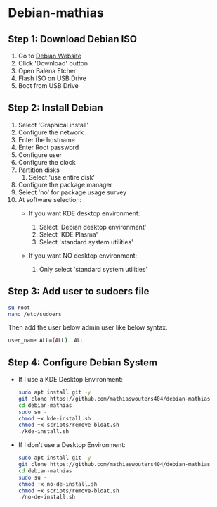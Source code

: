 # Debian-mathias

## Step 1: Download Debian ISO

1) Go to [Debian Website](https://www.debian.org/)
2) Click 'Download' button
3) Open Balena Etcher
4) Flash ISO on USB Drive
5) Boot from USB Drive

## Step 2: Install Debian

1) Select 'Graphical install'
2) Configure the network
3) Enter the hostname
4) Enter Root password
5) Configure user
6) Configure the clock
7) Partition disks
    1) Select 'use entire disk'
8) Configure the package manager
9) Select 'no' for package usage survey
10) At software selection:
    - If you want KDE desktop environment:
      1) Select 'Debian desktop environment'
      2) Select 'KDE Plasma'
      3) Select 'standard system utilities'
    
    - If you want NO desktop environment:
      1) Only select 'standard system utilities'

## Step 3: Add user to sudoers file
```bash
su root 
nano /etc/sudoers
```

Then add the user below admin user like below syntax.
```bash
user_name ALL=(ALL)  ALL
```

## Step 4: Configure Debian System
- If I use a KDE Desktop Environment:
  ```bash
  sudo apt install git -y
  git clone https://github.com/mathiaswouters404/debian-mathias
  cd debian-mathias
  sudo su -
  chmod +x kde-install.sh
  chmod +x scripts/remove-bloat.sh
  ./kde-install.sh
  ```

- If I don't use a Desktop Environment:
  ```bash
  sudo apt install git -y
  git clone https://github.com/mathiaswouters404/debian-mathias
  cd debian-mathias
  sudo su -
  chmod +x no-de-install.sh
  chmod +x scripts/remove-bloat.sh
  ./no-de-install.sh
  ```
